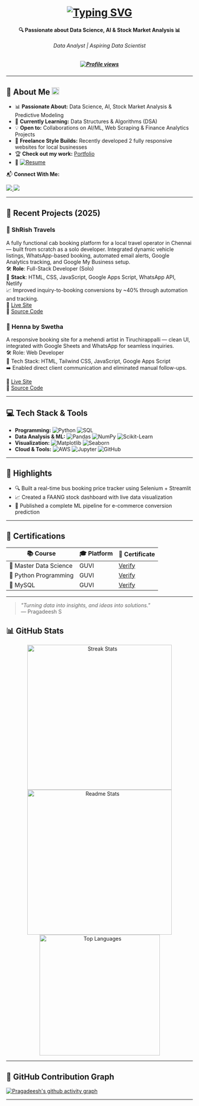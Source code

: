 <h1 align="center">
  <a href="https://git.io/typing-svg">
    <img src="https://readme-typing-svg.herokuapp.com?font=Sansita+Swashed&weight=500&size=23&pause=1000&color=1FA8FF&center=true&vCenter=true&width=435&lines=Hello+World!+🌍;I'm+Pragadeesh+Srinivasan+🚀;Data+Analyst+|+Aspiring+Data+Scientist" alt="Typing SVG" />
  </a>
</h1>

<h4 align="center">🔍 Passionate about Data Science, AI & Stock Market Analysis 📊 </h4>
<h6 align="center">Data Analyst | Aspiring Data Scientist</h6>

<h5 align="center">
  <a href="https://github.com/madhan96p">
    <img src="https://komarev.com/ghpvc/?username=madhan96p&label=Profile%20views&color=0e75b6&style=flat" alt="Profile views" />
  </a>
</h5>


---

## 🌟 About Me <img src="https://media.giphy.com/media/hvRJCLFzcasrR4ia7z/giphy.gif" width="20" />

- 📊 **Passionate About:** Data Science, AI, Stock Market Analysis & Predictive Modeling  
- 🌱 **Currently Learning:** Data Structures & Algorithms (DSA)  
- 💡 **Open to:** Collaborations on AI/ML, Web Scraping & Finance Analytics Projects  
- 💼 **Freelance Style Builds:** Recently developed 2 fully responsive websites for local businesses  
- 🏆 **Check out my work:** [Portfolio](https://pragadeeshfolio.netlify.app) 
- 📄 [![Resume](https://img.shields.io/badge/View%20Resume-PDF-blue?style=for-the-badge&logo=adobe-acrobat-reader&logoColor=white)](https://github.com/madhan96p/Portfolio/blob/main/Resume.pdf)

📬 **Connect With Me:**

<a href="mailto:pragadeesh.s96@gmail.com">
  <img src="https://img.shields.io/badge/Gmail-D14836?style=for-the-badge&logo=gmail&logoColor=violet&color=black" />
</a>
<a href="https://www.linkedin.com/in/praga1482/">
  <img src="https://img.shields.io/badge/LinkedIn-%2312100E.svg?&style=for-the-badge&logo=linkedin&logoColor=violet&color=black" />
</a>

---

## 🚀 Recent Projects (2025)

### 🚖 ShRish Travels  
A fully functional cab booking platform for a local travel operator in Chennai — built from scratch as a solo developer. Integrated dynamic vehicle listings, WhatsApp-based booking, automated email alerts, Google Analytics tracking, and Google My Business setup.  
🛠️ **Role**: Full-Stack Developer (Solo)  
🧰 **Stack**: HTML, CSS, JavaScript, Google Apps Script, WhatsApp API, Netlify  
📈 Improved inquiry-to-booking conversions by ~40% through automation and tracking.  
🔗 [Live Site](https://shrishtravels.netlify.app)  
📁 [Source Code](https://github.com/madhan96p/shrish-travels)

### 🌿 Henna by Swetha  
A responsive booking site for a mehendi artist in Tiruchirappalli — clean UI, integrated with Google Sheets and WhatsApp for seamless inquiries.  
🛠️ Role: Web Developer  
🧰 Tech Stack: HTML, Tailwind CSS, JavaScript, Google Apps Script  
➡️ Enabled direct client communication and eliminated manual follow-ups.  

🔗 [Live Site](https://hennabyswetha.netlify.app)  
📁 [Source Code](https://github.com/madhan96p/mehendi-booking-site)

---

## 💻 Tech Stack & Tools

- **Programming:** ![Python](https://img.shields.io/badge/Python-3670A0?style=plastic&logo=python&logoColor=ffdd54) ![SQL](https://img.shields.io/badge/SQL-025E8C?style=plastic&logo=microsoft-sql-server&logoColor=white)  
- **Data Analysis & ML:** ![Pandas](https://img.shields.io/badge/Pandas-150458?style=plastic&logo=pandas&logoColor=white) ![NumPy](https://img.shields.io/badge/Numpy-013243?style=plastic&logo=numpy&logoColor=white) ![Scikit-Learn](https://img.shields.io/badge/Scikit--Learn-F7931E?style=plastic&logo=scikit-learn&logoColor=white)  
- **Visualization:** ![Matplotlib](https://img.shields.io/badge/Matplotlib-039BE5?style=plastic&logo=python&logoColor=white) ![Seaborn](https://img.shields.io/badge/Seaborn-4A4A55?style=plastic&logo=python&logoColor=white)  
- **Cloud & Tools:** ![AWS](https://img.shields.io/badge/AWS-%23FF9900.svg?style=plastic&logo=amazon-aws&logoColor=white) ![Jupyter](https://img.shields.io/badge/Jupyter-F37626?style=plastic&logo=jupyter&logoColor=white) ![GitHub](https://img.shields.io/badge/GitHub-181717?style=plastic&logo=github&logoColor=white)  

---

## 📌 Highlights

- 🔍 Built a real-time bus booking price tracker using Selenium + Streamlit  
- 📈 Created a FAANG stock dashboard with live data visualization  
- 🧠 Published a complete ML pipeline for e-commerce conversion prediction  

---

## 📜 Certifications

| 📚 Course | 🎓 Platform | 🔗 Certificate |
|----------|-------------|----------------|
| 🧠 Master Data Science | GUVI | [Verify](https://www.guvi.in/verify-certificate?id=0KEg21M05u64v7ks53) |
| 🐍 Python Programming | GUVI | [Verify](https://www.guvi.in/verify-certificate?id=uMNY1D78x70469625T) |
| 💾 MySQL | GUVI | [Verify](https://www.guvi.in/verify-certificate?id=470o42v8N85aC7O11e) |

---

> *"Turning data into insights, and ideas into solutions."*  
> — Pragadeesh S

## 📊 GitHub Stats

<div align="center">
  <img width="390" src="https://github-readme-streak-stats-salesp07.vercel.app/?user=madhan96p&count_private=true&theme=react&border_radius=10" alt="Streak Stats" />
  <img width="390" src="https://github-readme-stats-salesp07.vercel.app/api?username=madhan96p&count_private=true&show_icons=true&theme=react&rank_icon=github&border_radius=10" alt="Readme Stats" />
  <br>
  <img width="325" src="https://github-readme-stats-salesp07.vercel.app/api/top-langs/?username=madhan96p&hide=HTML&langs_count=8&layout=compact&theme=react&border_radius=10&size_weight=0.5&count_weight=0.5&exclude_repo=github-readme-stats" alt="Top Languages" />
</div>

---

## 🌱 GitHub Contribution Graph

[![Pragadeesh's github activity graph](https://github-readme-activity-graph.vercel.app/graph?username=madhan96p&custom_title=Pragadeesh's%20contribution&radius=15&height=490&theme=github-compact&area-color=true&area=true&days=46&hide_border=false)](https://github.com/madhan96p)

---



